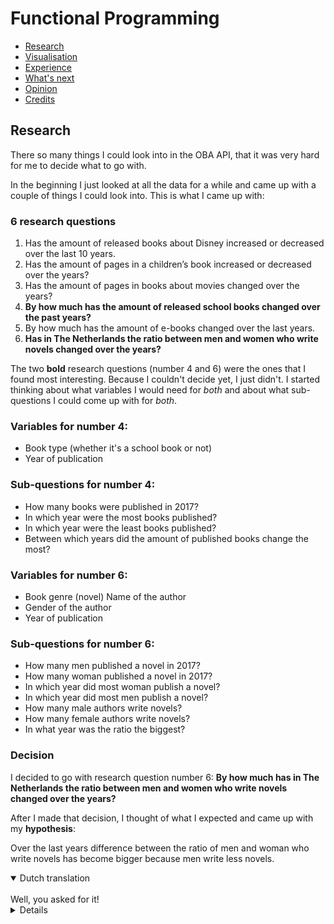 # Functional Programming

- [Research](#research)
- [Visualisation](#visualisation)
- [Experience](#experience)
- [What's next](#whatsnext)
- [Opinion](#opinion)
- [Credits](#credits)

## Research

There so many things I could look into in the OBA API, that it was very hard for me to decide what to go with.

In the beginning I just looked at all the data for a while and came up with a couple of things I could look into. This is what I came up with:

### 6 research questions

1.  Has the amount of released books about Disney increased or decreased over the last 10 years.
2.  Has the amount of pages in a children’s book increased or decreased over the years?
3.  Has the amount of pages in books about movies changed over the years?
4.  **By how much has the amount of released school books changed over the past years?**
5.  By how much has the amount of e-books changed over the last years.
6.  **Has in The Netherlands the ratio between men and women who write novels changed over the years?**

The two **bold** research questions (number 4 and 6) were the ones that I found most interesting. Because I couldn't decide yet, I just didn't. I started thinking about what variables I would need for *both* and about what sub-questions I could come up with for *both*.

### Variables for number 4:

-   Book type (whether it's a school book or not)
-   Year of publication

### Sub-questions for number 4:

-   How many books were published in 2017?
-   In which year were the most books published?
-   In which year were the least books published?
-   Between which years did the amount of published books change the most?

### Variables for number 6:

-   Book genre (novel)
    Name of the author
-   Gender of the author
-   Year of publication

### Sub-questions for number 6:

-   How many men published a novel in 2017?
-   How many woman published a novel in 2017?
-   In which year did most woman publish a novel?
-   In which year did most men publish a novel?
-   How many male authors write novels?
-   How many female authors write novels?
-   In what year was the ratio the biggest?

### Decision

I decided to go with research question number 6:
**By how much has in The Netherlands the ratio between men and women who write novels changed over the years?**

After I made that decision, I thought of what I expected and came up with my __hypothesis__:

Over the last years difference between the ratio of men and woman who write novels has become bigger because men write less novels.

<details open>
<summary>Dutch translation</summary>
<br>
Well, you asked for it!
<details>



waarom line chart  
met lijnen kon ik beste ratio vergelijken volgens Laurens , je let op tijd
minder jaren want anders veel te veel requests sturen
